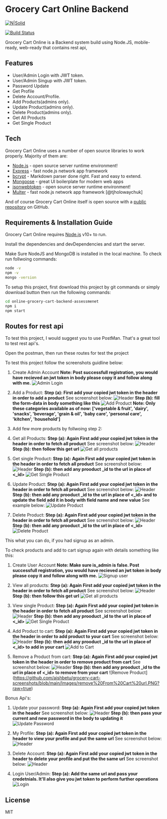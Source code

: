 # Grocery Cart Online Backend


[![N|Solid](https://cldup.com/dTxpPi9lDf.thumb.png)](https://nodesource.com/products/nsolid)

[![Build Status](https://travis-ci.org/joemccann/dillinger.svg?branch=master)](https://travis-ci.org/joemccann/dillinger)

Grocery Cart Online is a Backend system build using Node.JS, mobile-ready, web-ready that contains rest api,


## Features

- User/Admin Login with JWT token.
- User/Admin Singup with JWT token.
- Password Update
- Get Profile
- Delete Account/Profile.
- Add Products(admins only).
- Update Product(admins only).
- Delete Product(admins only).
- Get All Products
- Get Single Product


## Tech

Grocery Cart Online uses a number of open source libraries to work properly. Majority of them are:

- [Node.js] - open source server runtime environment!
- [Express] - fast node.js network app framework
- [bcrypt](https://www.npmjs.com/package/bcrypt) - Markdown parser done right. Fast and easy to extend.
- [Mongoose](https://www.npmjs.com/package/mongoose) - great UI boilerplate for modern web apps
- [jsonwebtoken](https://www.npmjs.com/package/jsonwebtoken) - open source server runtime environment!
- [Multer](https://www.npmjs.com/package/multer) - fast node.js network app framework [@tjholowaychuk]


And of course Grocery Cart Online itself is open source with a [public repository](https://github.com/aishbetu/online-grocery-cart-backend-assessmenet)
on GitHub.

## Requirements & Installation Guide

Grocery Cart Online requires [Node.js](https://nodejs.org/) v10+ to run.

Install the dependencies and devDependencies and start the server.

Make Sure NodeJS and MongoDB is installed in the local machine.
To check run follwoing commands:
```sh
node -v
npm -v
mongo -version
```

To setup this project, first download this project by git commands or simply download button then run the following commands:

```sh
cd online-grocery-cart-backend-assessmenet
npm i
npm start
```


## Routes for rest api

To test this project, I would suggest you to use PostMan. That's a great tool to test rest api's.

Open the postman, then run these routes for test the project

To test this project follow the screenshots guidline below:

1) Create Admin Account
   **Note: Post successfull registration, you would have recieved an jwt token in body please copy it and follow along with me.**
   ![Admin Login](https://github.com/aishbetu/grocery-cart-screenshots/blob/main/Images/Signup%20Admin.PNG?raw=true)

2) Add a Product:
   **Step (a): First add your copied jwt token in the header in order to add a product** See screenshot below:
   ![Header](https://github.com/aishbetu/grocery-cart-screenshots/blob/main/Images/add%20product%20header.PNG?raw=true)
   **Step (b): fill the form-data in body something like this**
   ![Add Product](https://github.com/aishbetu/grocery-cart-screenshots/blob/main/Images/Add%20Product.PNG?raw=true)
   **Note: Only these categories available as of now: ['vegetable & fruit', 'dairy', 'snacks', 'beverage', 'grain & oil', 'baby care', 'personal care', 'kitchen', 'household']**

3) Add few more products by follwoing step 2:

4) Get all Products:
   **Step (a): Again First add your copied jwt token in the header in order to fetch all product** See screenshot below:
   ![Header](https://github.com/aishbetu/grocery-cart-screenshots/blob/main/Images/get%20all%20products.PNG?raw=true)
   **Step (b): then follow this get url**
   ![Get all products](https://github.com/aishbetu/grocery-cart-screenshots/blob/main/Images/get%20all%20products%20url.PNG?raw=true)

5) Get single Product:
   **Step (a): Again First add your copied jwt token in the header in order to fetch all product** See screenshot below:
   ![Header](https://github.com/aishbetu/grocery-cart-screenshots/blob/main/Images/get%20single%20product%20header.PNG?raw=true)
   **Step (b): then add any prooduct _id to the url in place of <_id>**
   ![Get Single Product](https://github.com/aishbetu/grocery-cart-screenshots/blob/main/Images/get%20single%20product.PNG?raw=true)

6) Update Product:
   **Step (a): Again First add your copied jwt token in the header in order to fetch all product** See screenshot below:
   ![Header](https://github.com/aishbetu/grocery-cart-screenshots/blob/main/Images/update%20product%20header.PNG?raw=true)
   **Step (b): then add any prooduct _id to the url in place of <_id> and to update the field add it in body with field name and new value** See example below:
   ![Update Product](https://github.com/aishbetu/grocery-cart-screenshots/blob/main/Images/update%20product.PNG?raw=true)

7) Delete Product:
   **Step (a): Again First add your copied jwt token in the header in order to fetch all product** See screenshot below:
   ![Header](https://github.com/aishbetu/grocery-cart-screenshots/blob/main/Images/delete%20product%20header.PNG?raw=true)
   **Step (b): then add any prooduct _id to the url in place of <_id>**
   ![Delete Product](https://github.com/aishbetu/grocery-cart-screenshots/blob/main/Images/delete%20product%20url.PNG?raw=true)

This what you can do, if you had signup as an admin.

To check products and add to cart signup again with details something like this:

1) Create User Account
   **Note: Make sure is_admin is false. Post successfull registration, you would have recieved an jwt token in body please copy it and follow along with me.**
   ![Signup user](https://github.com/aishbetu/grocery-cart-screenshots/blob/main/Images/signup%20user.PNG?raw=true)

2) View all products:
   **Step (a): Again First add your copied jwt token in the header in order to fetch all product** See screenshot below:
   ![Header](https://github.com/aishbetu/grocery-cart-screenshots/blob/main/Images/get%20all%20products.PNG?raw=true)
   **Step (b): then follow this get url**
   ![Get all products](https://github.com/aishbetu/grocery-cart-screenshots/blob/main/Images/get%20all%20products%20url.PNG?raw=true)

3) View single Product:
   **Step (a): Again First add your copied jwt token in the header in order to fetch all product** See screenshot below:
   ![Header](https://github.com/aishbetu/grocery-cart-screenshots/blob/main/Images/get%20single%20product%20header.PNG?raw=true)
   **Step (b): then add any prooduct _id to the url in place of <_id>**
   ![Get Single Product](https://github.com/aishbetu/grocery-cart-screenshots/blob/main/Images/get%20single%20product.PNG?raw=true)

4) Add Product to cart:
   **Step (a): Again First add your copied jwt token in the header in order to add product to your cart** See screenshot below:
   ![Header](https://github.com/aishbetu/grocery-cart-screenshots/blob/main/Images/add%20to%20cart%20header.PNG?raw=true)
   **Step (b): then add any prooduct _id to the url in place of <_id> to add in your cart**
   ![Add to Cart](https://github.com/aishbetu/grocery-cart-screenshots/blob/main/Images/add%20to%20cart%20url.PNG?raw=true)

5) Remove a Product from cart:
   **Step (a): Again First add your copied jwt token in the header in order to remove product from cart** See screenshot below:
   ![Header](https://github.com/aishbetu/grocery-cart-screenshots/blob/main/Images/remove%20From%20Cart.PNG?raw=true)
   **Step (b): then add any prooduct _id to the url in place of <_id> to remove from your cart**
   ![Remove Product] (https://github.com/aishbetu/grocery-cart-screenshots/blob/main/Images/remove%20From%20Cart%20url.PNG?raw=true)

Bonus Api's:
1) Update your password:
   **Step (a): Again First add your copied jwt token in the header** See screenshot below:
   ![Header](https://github.com/aishbetu/grocery-cart-screenshots/blob/main/Images/update%20password%20header.PNG?raw=true)
   **Step (b): then pass your current and new password in the body to updating it**
   ![Update Password](https://github.com/aishbetu/grocery-cart-screenshots/blob/main/Images/update%20password.PNG?raw=true)

2) My Profile:
   **Step (a): Again First add your copied jwt token in the header to view your profile and put the same url** See screenshot below:
   ![Header](https://github.com/aishbetu/grocery-cart-screenshots/blob/main/Images/profile.PNG?raw=true)

3) Delete Account:
   **Step (a): Again First add your copied jwt token in the header to delete your profile and put the the same url** See screenshot below:
   ![Header](https://github.com/aishbetu/grocery-cart-screenshots/blob/main/Images/delete%20Account.PNG?raw=true)

3) Login User/Admin:
   **Step (a): Add the same url and pass your credetnials. It'll also give you jwt token to perform further operations**
   ![Login](https://github.com/aishbetu/grocery-cart-screenshots/blob/main/Images/login.PNG?raw=true)

## License

MIT


[//]: # (These are reference links used in the body of this note and get stripped out when the markdown processor does its job. There is no need to format nicely because it shouldn't be seen. Thanks SO - http://stackoverflow.com/questions/4823468/store-comments-in-markdown-syntax)

[node.js]: <http://nodejs.org>
[express]: <http://expressjs.com>
